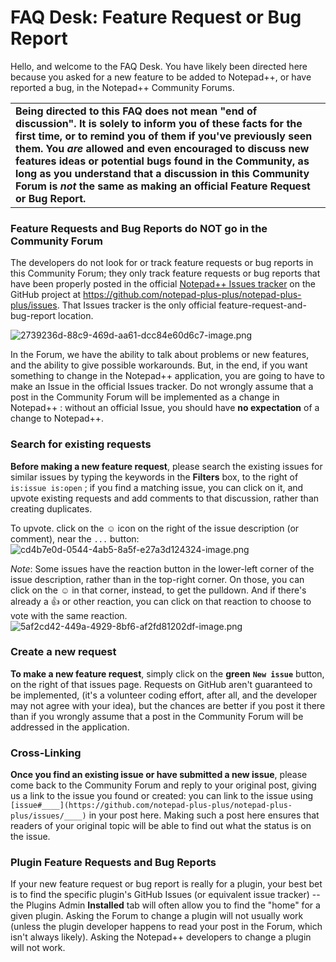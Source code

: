 # FAQ Desk: Feature Request or Bug Report

Hello, and welcome to the FAQ Desk.  You have likely been directed here because you asked for a new feature to be added to Notepad++, or have reported a bug, in the Notepad++ Community Forums.

|   |
|---|
|**Being directed to this FAQ does not mean "end of discussion".  It is solely to inform you of these facts for the first time, or to remind you of them if you've previously seen them.  You _are_ allowed and even encouraged to discuss new features ideas or potential bugs found in the Community, as long as you understand that a discussion in this Community Forum is _not_ the same as making an official Feature Request or Bug Report.**|

### Feature Requests and Bug Reports do NOT go in the Community Forum

The developers do not look for or track feature requests or bug reports in this Community Forum; they only track feature requests or bug reports that have been properly posted in the official [Notepad++ Issues tracker](https://github.com/notepad-plus-plus/notepad-plus-plus/issues) on the GitHub project at https://github.com/notepad-plus-plus/notepad-plus-plus/issues.  That Issues tracker is the only official feature-request-and-bug-report location.

![2739236d-88c9-469d-aa61-dcc84e60d6c7-image.png](/assets/uploads/files/1653664607944-2739236d-88c9-469d-aa61-dcc84e60d6c7-image.png) 

In the Forum, we have the ability to talk about problems or new features, and the ability to give possible workarounds.  But, in the end, if you want something to change in the Notepad++ application, you are going to have to make an Issue in the official Issues tracker.  Do not wrongly assume that a post in the Community Forum will be implemented as a change in Notepad++ : without an official Issue, you should have **no expectation** of a change to Notepad++.

### Search for existing requests

**Before making a new feature request**, please search the existing issues for similar issues by typing the keywords in the **Filters** box, to the right of `is:issue is:open` ; if you find a matching issue, you can click on it, and upvote existing requests and add comments to that discussion, rather than creating duplicates.

To upvote. click on the ☺ icon on the right of the issue description (or comment), near the `...` button:
![cd4b7e0d-0544-4ab5-8a5f-e27a3d124324-image.png](/assets/uploads/files/1679584770558-cd4b7e0d-0544-4ab5-8a5f-e27a3d124324-image.png) 

_Note_: Some issues have the reaction button in the lower-left corner of the issue description, rather than in the top-right corner.  On those, you can click on the ☺ in that corner, instead, to get the pulldown.  And if there's already a 👍 or other reaction, you can click on that reaction to choose to vote with the same reaction.  
![5af2cd42-449a-4929-8bf6-af2fd81202df-image.png](/assets/uploads/files/1679596551328-5af2cd42-449a-4929-8bf6-af2fd81202df-image.png) 


### Create a new request

**To make a new feature request**, simply click on the **green** **`New issue`** button, on the right of that issues page. Requests on GitHub aren't guaranteed to be implemented, (it's a volunteer coding effort, after all, and the developer may not agree with your idea), but the chances are better if you post it there than if you wrongly assume that a post in the Community Forum will be addressed in the application.

### Cross-Linking

**Once you find an existing issue or have submitted a new issue**, please come back to the Community Forum and reply to your original post, giving us a link to the issue you found or created: you can link to the issue using `[issue#____](https://github.com/notepad-plus-plus/notepad-plus-plus/issues/____)` in your post here. Making such a post here ensures that readers of your original topic will be able to find out what the status is on the issue.

### Plugin Feature Requests and Bug Reports

If your new feature request or bug report is really for a plugin, your best bet is to find the specific plugin's GitHub Issues (or equivalent issue tracker) -- the Plugins Admin **Installed** tab will often allow you to find the "home" for a given plugin.  Asking the Forum to change a plugin will not usually work (unless the plugin developer happens to read your post in the Forum, which isn't always likely).  Asking the Notepad++ developers to change a plugin will not work.
